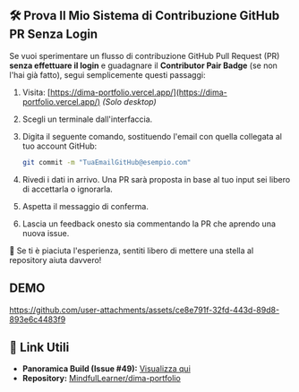 
## 🛠️ Prova Il Mio Sistema di Contribuzione GitHub PR Senza Login

Se vuoi sperimentare un flusso di contribuzione GitHub Pull Request (PR) **senza effettuare il login** e guadagnare il **Contributor Pair Badge** (se non l'hai già fatto), segui semplicemente questi passaggi:

1. Visita: [https://dima-portfolio.vercel.app/](https://dima-portfolio.vercel.app/)
   *(Solo desktop)*
2. Scegli un terminale dall'interfaccia.
3. Digita il seguente comando, sostituendo l'email con quella collegata al tuo account GitHub:

   ```bash
   git commit -m "TuaEmailGitHub@esempio.com"
   ```
4. Rivedi i dati in arrivo. Una PR sarà proposta in base al tuo input sei libero di accettarla o ignorarla.
5. Aspetta il messaggio di conferma.
6. Lascia un feedback onesto sia commentando la PR che aprendo una nuova issue.

🌟 Se ti è piaciuta l'esperienza, sentiti libero di mettere una stella al repository aiuta davvero!

## DEMO
https://github.com/user-attachments/assets/ce8e791f-32fd-443d-89d8-893e6c4483f9

## 🔗 Link Utili

* **Panoramica Build (Issue #49):** [Visualizza qui](https://github.com/MindfulLearner/dima-portfolio/issues/49)
* **Repository:** [MindfulLearner/dima-portfolio](https://github.com/MindfulLearner/dima-portfolio)


